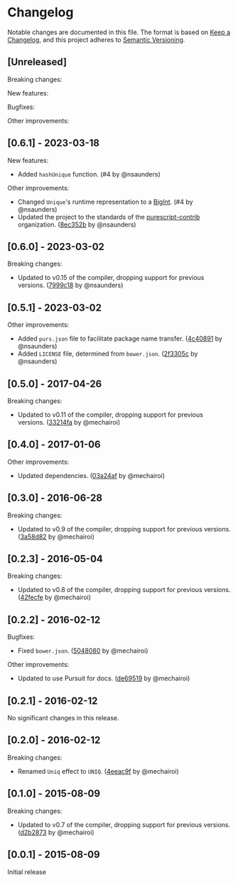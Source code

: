 # Changelog

Notable changes are documented in this file. The format is based on [Keep a Changelog](https://keepachangelog.com/en/1.0.0/), and this project adheres to [Semantic Versioning](https://semver.org/spec/v2.0.0.html).

## [Unreleased]

Breaking changes:

New features:

Bugfixes:

Other improvements:

## [0.6.1] - 2023-03-18

New features:
- Added `hashUnique` function. (#4 by @nsaunders)

Other improvements:
- Changed `Unique`'s runtime representation to a [BigInt](https://developer.mozilla.org/en-US/docs/Web/JavaScript/Reference/Global_Objects/BigInt). (#4 by @nsaunders)
- Updated the project to the standards of the [purescript-contrib](https://github.com/purescript-contrib) organization. ([8ec352b](https://github.com/nsaunders/purescript-unique/commit/8ec352ba1f7076c57c776872c2bc8ce7eb530e44) by @nsaunders)

## [0.6.0] - 2023-03-02

Breaking changes:
- Updated to v0.15 of the compiler, dropping support for previous versions. ([7999c18](https://github.com/nsaunders/purescript-unique/commit/7999c1815adeb9011124c7d54902b55f18c8f295) by @nsaunders)

## [0.5.1] - 2023-03-02

Other improvements:
- Added `purs.json` file to facilitate package name transfer. ([4c40891](https://github.com/nsaunders/purescript-unique/commit/4c40891f563c3e5f212fe3b0cef4c0c28dd917b8) by @nsaunders)
- Added `LICENSE` file, determined from `bower.json`. ([2f3305c](https://github.com/nsaunders/purescript-unique/commit/2f3305cb511e6c270c25d53e6ebaaf3c193646ae) by @nsaunders)

## [0.5.0] - 2017-04-26

Breaking changes:
- Updated to v0.11 of the compiler, dropping support for previous versions. ([33214fa](https://github.com/nsaunders/purescript-unique/commit/33214faf821843aad95a019ad0a4a28d2b305189) by @mechairoi)

## [0.4.0] - 2017-01-06

Other improvements:
- Updated dependencies. ([03a24af](https://github.com/nsaunders/purescript-unique/commit/03a24af23dd9a64e08ff8a9f8d119437d2d9cf44) by @mechairoi)

## [0.3.0] - 2016-06-28

Breaking changes:
- Updated to v0.9 of the compiler, dropping support for previous versions. ([3a58d82](https://github.com/nsaunders/purescript-unique/commit/3a58d82f1d9b5942cc29f3a31979a10978797204) by @mechairoi)

## [0.2.3] - 2016-05-04

Breaking changes:
- Updated to v0.8 of the compiler, dropping support for previous versions. ([42fecfe](https://github.com/nsaunders/purescript-unique/commit/42fecfef16b3f54e7bf52ba8e882202f5f73fe6b) by @mechairoi)

## [0.2.2] - 2016-02-12

Bugfixes:
- Fixed `bower.json`. ([5048080](https://github.com/nsaunders/purescript-unique/commit/5048080a43a552e5a4786aff4bd4ae93816ade0f) by @mechairoi)

Other improvements:
- Updated to use Pursuit for docs. ([de69519](https://github.com/nsaunders/purescript-unique/commit/de695190c6bf43d827f0e63c0c99a6e080b262cc) by @mechairoi)

## [0.2.1] - 2016-02-12

No significant changes in this release.

## [0.2.0] - 2016-02-12

Breaking changes:
- Renamed `Uniq` effect to `UNIQ`. ([4eeac9f](https://github.com/nsaunders/purescript-unique/commit/4eeac9f11f79b85bf8086d869ffa8fa56d9a9ec0) by @mechairoi)

## [0.1.0] - 2015-08-09

Breaking changes:
- Updated to v0.7 of the compiler, dropping support for previous versions. ([d2b2873](https://github.com/nsaunders/purescript-unique/commit/d2b2873559a8c1bfe7dd3194a1614a77eac1a01e) by @mechairoi)

## [0.0.1] - 2015-08-09

Initial release
